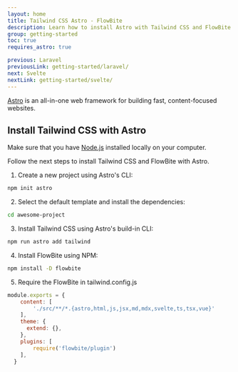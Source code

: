 ```yaml
---
layout: home
title: Tailwind CSS Astro - FlowBite
description: Learn how to install Astro with Tailwind CSS and FlowBite and start building modern websites with the fast, content-focused web framework
group: getting-started
toc: true
requires_astro: true

previous: Laravel
previousLink: getting-started/laravel/
next: Svelte
nextLink: getting-started/svelte/
---
```


[Astro](https://astro.build/) is an all-in-one web framework for building fast, content-focused websites.

## Install Tailwind CSS with Astro

Make sure that you have <a href="https://nodejs.org/en/" rel="nofollow">Node.js</a> installed locally on your computer.

Follow the next steps to install Tailwind CSS and FlowBite with Astro. 

1. Create a new project using Astro's CLI:

```bash
npm init astro
```

2. Select the default template and install the dependencies:

```bash
cd awesome-project
```

3. Install Tailwind CSS using Astro's build-in CLI:

```bash
npm run astro add tailwind
```

4. Install FlowBite using NPM:

```bash
npm install -D flowbite
```

5. Require the FlowBite in tailwind.config.js 

```javascript
module.exports = {
    content: [
        './src/**/*.{astro,html,js,jsx,md,mdx,svelte,ts,tsx,vue}'
    ],
    theme: {
      extend: {},
    },
    plugins: [
        require('flowbite/plugin')
    ],
  }
``` 